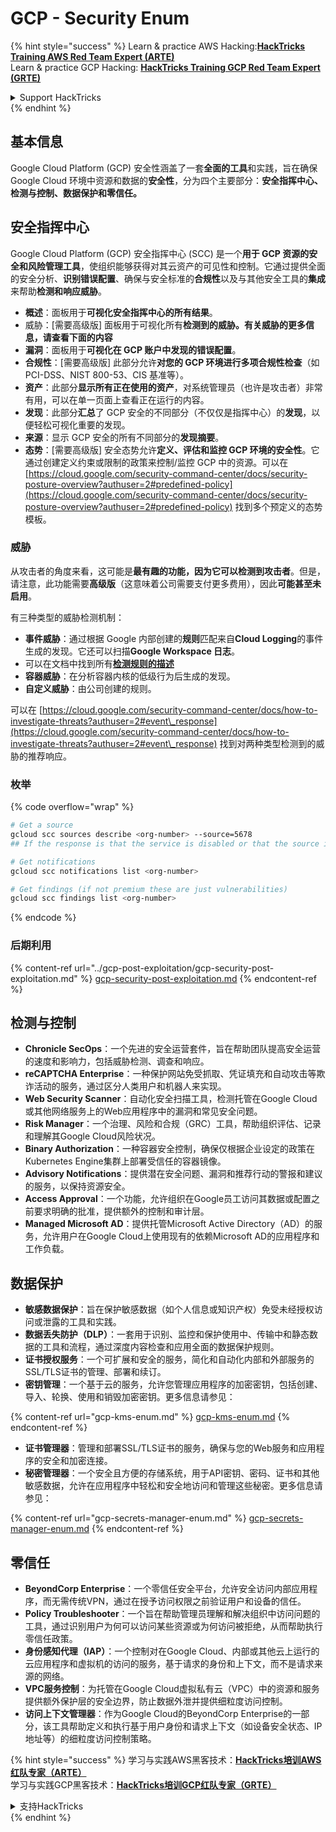 # GCP - Security Enum

{% hint style="success" %}
Learn & practice AWS Hacking:<img src="../../../.gitbook/assets/image (1).png" alt="" data-size="line">[**HackTricks Training AWS Red Team Expert (ARTE)**](https://training.hacktricks.xyz/courses/arte)<img src="../../../.gitbook/assets/image (1).png" alt="" data-size="line">\
Learn & practice GCP Hacking: <img src="../../../.gitbook/assets/image (2).png" alt="" data-size="line">[**HackTricks Training GCP Red Team Expert (GRTE)**<img src="../../../.gitbook/assets/image (2).png" alt="" data-size="line">](https://training.hacktricks.xyz/courses/grte)

<details>

<summary>Support HackTricks</summary>

* Check the [**subscription plans**](https://github.com/sponsors/carlospolop)!
* **Join the** 💬 [**Discord group**](https://discord.gg/hRep4RUj7f) or the [**telegram group**](https://t.me/peass) or **follow** us on **Twitter** 🐦 [**@hacktricks\_live**](https://twitter.com/hacktricks\_live)**.**
* **Share hacking tricks by submitting PRs to the** [**HackTricks**](https://github.com/carlospolop/hacktricks) and [**HackTricks Cloud**](https://github.com/carlospolop/hacktricks-cloud) github repos.

</details>
{% endhint %}

## 基本信息

Google Cloud Platform (GCP) 安全性涵盖了一套**全面的工具**和实践，旨在确保 Google Cloud 环境中资源和数据的**安全性**，分为四个主要部分：**安全指挥中心、检测与控制、数据保护和零信任。**

## **安全指挥中心**

Google Cloud Platform (GCP) 安全指挥中心 (SCC) 是一个**用于 GCP 资源的安全和风险管理工具**，使组织能够获得对其云资产的可见性和控制。它通过提供全面的安全分析、**识别错误配置**、确保与安全标准的**合规性**以及与其他安全工具的**集成**来帮助**检测和响应威胁**。

* **概述**：面板用于**可视化安全指挥中心的所有结果**。
* 威胁：\[需要高级版] 面板用于可视化所有**检测到的威胁。有关威胁的更多信息，请查看下面的内容**
* **漏洞**：面板用于**可视化在 GCP 账户中发现的错误配置**。
* **合规性**：\[需要高级版] 此部分允许**对您的 GCP 环境进行多项合规性检查**（如 PCI-DSS、NIST 800-53、CIS 基准等）。
* **资产**：此部分**显示所有正在使用的资产**，对系统管理员（也许是攻击者）非常有用，可以在单一页面上查看正在运行的内容。
* **发现**：此部分**汇总**了 GCP 安全的不同部分（不仅仅是指挥中心）的**发现**，以便轻松可视化重要的发现。
* **来源**：显示 GCP 安全的所有不同部分的**发现摘要**。
* **态势**：\[需要高级版] 安全态势允许**定义、评估和监控 GCP 环境的安全性**。它通过创建定义约束或限制的政策来控制/监控 GCP 中的资源。可以在 [https://cloud.google.com/security-command-center/docs/security-posture-overview?authuser=2#predefined-policy](https://cloud.google.com/security-command-center/docs/security-posture-overview?authuser=2#predefined-policy) 找到多个预定义的态势模板。

### **威胁**

从攻击者的角度来看，这可能是**最有趣的功能，因为它可以检测到攻击者**。但是，请注意，此功能需要**高级版**（这意味着公司需要支付更多费用），因此**可能甚至未启用**。

有三种类型的威胁检测机制：

* **事件威胁**：通过根据 Google 内部创建的**规则**匹配来自**Cloud Logging**的事件生成的发现。它还可以扫描**Google Workspace 日志**。
* 可以在文档中找到所有[**检测规则的描述**](https://cloud.google.com/security-command-center/docs/concepts-event-threat-detection-overview?authuser=2#how\_works)
* **容器威胁**：在分析容器内核的低级行为后生成的发现。
* **自定义威胁**：由公司创建的规则。

可以在 [https://cloud.google.com/security-command-center/docs/how-to-investigate-threats?authuser=2#event\_response](https://cloud.google.com/security-command-center/docs/how-to-investigate-threats?authuser=2#event\_response) 找到对两种类型检测到的威胁的推荐响应。

### 枚举

{% code overflow="wrap" %}
```bash
# Get a source
gcloud scc sources describe <org-number> --source=5678
## If the response is that the service is disabled or that the source is not found, then, it isn't enabled

# Get notifications
gcloud scc notifications list <org-number>

# Get findings (if not premium these are just vulnerabilities)
gcloud scc findings list <org-number>
```
{% endcode %}

### 后期利用

{% content-ref url="../gcp-post-exploitation/gcp-security-post-exploitation.md" %}
[gcp-security-post-exploitation.md](../gcp-post-exploitation/gcp-security-post-exploitation.md)
{% endcontent-ref %}

## 检测与控制

* **Chronicle SecOps**：一个先进的安全运营套件，旨在帮助团队提高安全运营的速度和影响力，包括威胁检测、调查和响应。
* **reCAPTCHA Enterprise**：一种保护网站免受抓取、凭证填充和自动攻击等欺诈活动的服务，通过区分人类用户和机器人来实现。
* **Web Security Scanner**：自动化安全扫描工具，检测托管在Google Cloud或其他网络服务上的Web应用程序中的漏洞和常见安全问题。
* **Risk Manager**：一个治理、风险和合规（GRC）工具，帮助组织评估、记录和理解其Google Cloud风险状况。
* **Binary Authorization**：一种容器安全控制，确保仅根据企业设定的政策在Kubernetes Engine集群上部署受信任的容器镜像。
* **Advisory Notifications**：提供潜在安全问题、漏洞和推荐行动的警报和建议的服务，以保持资源安全。
* **Access Approval**：一个功能，允许组织在Google员工访问其数据或配置之前要求明确的批准，提供额外的控制和审计层。
* **Managed Microsoft AD**：提供托管Microsoft Active Directory（AD）的服务，允许用户在Google Cloud上使用现有的依赖Microsoft AD的应用程序和工作负载。

## 数据保护

* **敏感数据保护**：旨在保护敏感数据（如个人信息或知识产权）免受未经授权访问或泄露的工具和实践。
* **数据丢失防护（DLP）**：一套用于识别、监控和保护使用中、传输中和静态数据的工具和流程，通过深度内容检查和应用全面的数据保护规则。
* **证书授权服务**：一个可扩展和安全的服务，简化和自动化内部和外部服务的SSL/TLS证书的管理、部署和续订。
* **密钥管理**：一个基于云的服务，允许您管理应用程序的加密密钥，包括创建、导入、轮换、使用和销毁加密密钥。更多信息请参见：

{% content-ref url="gcp-kms-enum.md" %}
[gcp-kms-enum.md](gcp-kms-enum.md)
{% endcontent-ref %}

* **证书管理器**：管理和部署SSL/TLS证书的服务，确保与您的Web服务和应用程序的安全和加密连接。
* **秘密管理器**：一个安全且方便的存储系统，用于API密钥、密码、证书和其他敏感数据，允许在应用程序中轻松和安全地访问和管理这些秘密。更多信息请参见：

{% content-ref url="gcp-secrets-manager-enum.md" %}
[gcp-secrets-manager-enum.md](gcp-secrets-manager-enum.md)
{% endcontent-ref %}

## 零信任

* **BeyondCorp Enterprise**：一个零信任安全平台，允许安全访问内部应用程序，而无需传统VPN，通过在授予访问权限之前验证用户和设备的信任。
* **Policy Troubleshooter**：一个旨在帮助管理员理解和解决组织中访问问题的工具，通过识别用户为何可以访问某些资源或为何访问被拒绝，从而帮助执行零信任政策。
* **身份感知代理（IAP）**：一个控制对在Google Cloud、内部或其他云上运行的云应用程序和虚拟机的访问的服务，基于请求的身份和上下文，而不是请求来源的网络。
* **VPC服务控制**：为托管在Google Cloud虚拟私有云（VPC）中的资源和服务提供额外保护层的安全边界，防止数据外泄并提供细粒度访问控制。
* **访问上下文管理器**：作为Google Cloud的BeyondCorp Enterprise的一部分，该工具帮助定义和执行基于用户身份和请求上下文（如设备安全状态、IP地址等）的细粒度访问控制策略。

{% hint style="success" %}
学习与实践AWS黑客技术：<img src="../../../.gitbook/assets/image (1).png" alt="" data-size="line">[**HackTricks培训AWS红队专家（ARTE）**](https://training.hacktricks.xyz/courses/arte)<img src="../../../.gitbook/assets/image (1).png" alt="" data-size="line">\
学习与实践GCP黑客技术：<img src="../../../.gitbook/assets/image (2).png" alt="" data-size="line">[**HackTricks培训GCP红队专家（GRTE）**<img src="../../../.gitbook/assets/image (2).png" alt="" data-size="line">](https://training.hacktricks.xyz/courses/grte)

<details>

<summary>支持HackTricks</summary>

* 查看[**订阅计划**](https://github.com/sponsors/carlospolop)!
* **加入** 💬 [**Discord群组**](https://discord.gg/hRep4RUj7f)或[**Telegram群组**](https://t.me/peass)或**关注**我们在**Twitter** 🐦 [**@hacktricks\_live**](https://twitter.com/hacktricks\_live)**.**
* **通过向** [**HackTricks**](https://github.com/carlospolop/hacktricks)和[**HackTricks Cloud**](https://github.com/carlospolop/hacktricks-cloud) GitHub库提交PR分享黑客技巧。

</details>
{% endhint %}
